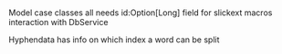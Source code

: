 #
 
Model case classes all needs id:Option[Long] field for slickext macros interaction with DbService

Hyphendata has info on which index a word can be split